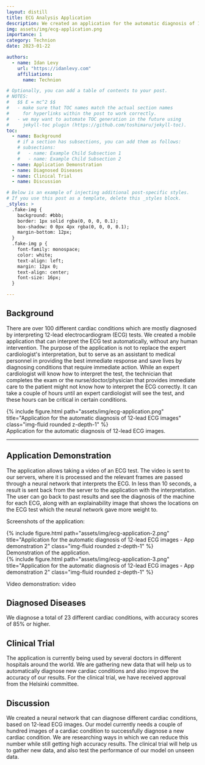 ```yaml
---
layout: distill
title: ECG Analysis Application
description: We created an application for the automatic diagnosis of 12-lead ECG images.
img: assets/img/ecg-application.png
importance: 1
category: Technion
date: 2023-01-22

authors:
  - name: Idan Levy
    url: "https://idanlevy.com"
    affiliations:
      name: Technion

# Optionally, you can add a table of contents to your post.
# NOTES:
#   $$ E = mc^2 $$
#   - make sure that TOC names match the actual section names
#     for hyperlinks within the post to work correctly.
#   - we may want to automate TOC generation in the future using
#     jekyll-toc plugin (https://github.com/toshimaru/jekyll-toc).
toc:
  - name: Background
    # if a section has subsections, you can add them as follows:
    # subsections:
    #   - name: Example Child Subsection 1
    #   - name: Example Child Subsection 2
  - name: Application Demonstration
  - name: Diagnosed Diseases
  - name: Clinical Trial
  - name: Discussion

# Below is an example of injecting additional post-specific styles.
# If you use this post as a template, delete this _styles block.
_styles: >
  .fake-img {
    background: #bbb;
    border: 1px solid rgba(0, 0, 0, 0.1);
    box-shadow: 0 0px 4px rgba(0, 0, 0, 0.1);
    margin-bottom: 12px;
  }
  .fake-img p {
    font-family: monospace;
    color: white;
    text-align: left;
    margin: 12px 0;
    text-align: center;
    font-size: 16px;
  }

---
```


## Background

There are over 100 different cardiac conditions which are mostly diagnosed by 
interpreting 12-lead electrocardiogram (ECG) tests. We created a mobile application that can interpret the ECG test automatically, 
without any human intervention. The purpose of the application is not to replace the expert cardiologist's interpretation, but to serve 
as an assistant to medical personnel in providing the best immediate response and save lives by diagnosing conditions that require immediate action.
While an expert cardiologist will know how to interpret the test, the technician that completes the exam or the nurse/doctor/physician that provides 
immediate care to the patient might not know how to interpret the ECG correctly. It can take a couple of hours until an expert cardiologist will see the 
test, and these hours can be critical in certain conditions.

<div class="row">
    <div class="col-sm mt-3 mt-md-0">
        {% include figure.html path="assets/img/ecg-application.png" title="Application for the automatic diagnosis of 12-lead ECG images" class="img-fluid rounded z-depth-1" %}
    </div>
</div>
<div class="caption">
    Application for the automatic diagnosis of 12-lead ECG images.
</div>

***

## Application Demonstration

The application allows taking a video of an ECG test. The video is sent to our servers, where it is processed and the relevant frames are passed through a neural network that 
interprets the ECG. In less than 10 seconds, a result is sent back from the server to the application with the interpretation.
The user can go back to past results and see the diagnosis of the machine for each ECG, along with an explainability image that 
shows the locations on the ECG test which the neural network gave more weight to.

Screenshots of the application:

<div class="row">
    <div class="col-sm mt-3 mt-md-0">
        {% include figure.html path="assets/img/ecg-application-2.png" title="Application for the automatic diagnosis of 12-lead ECG images - App demonstration 2" class="img-fluid rounded z-depth-1" %}
    </div>
</div>
<div class="caption">
    Demonstration of the application.
</div>

<div class="row">
    <div class="col-sm mt-3 mt-md-0">
        {% include figure.html path="assets/img/ecg-application-3.png" title="Application for the automatic diagnosis of 12-lead ECG images - App demonstration 2" class="img-fluid rounded z-depth-1" %}
    </div>
</div>

Video demonstration:
video

## Diagnosed Diseases

We diagnose a total of 23 different cardiac conditions, with accuracy scores of 85% or higher.

## Clinical Trial

The application is currently being used by several doctors in different hospitals around the world. We are gathering new 
data that will help us to automatically diagnose new cardiac conditions and also improve the accuracy of our results.
For the clinical trial, we have received approval from the Helsinki committee.

## Discussion

We created a neural network that can diagnose different cardiac conditions, based on 12-lead ECG images.
Our model currently needs a couple of hundred images of a cardiac condition to successfully diagnose a new cardiac condition.
We are researching ways in which we can reduce this number while still getting high accuracy results.
The clinical trial will help us to gather new data, and also test the performance of our model on unseen data.